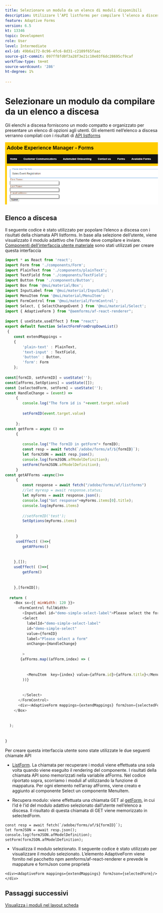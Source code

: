 ```yaml
---
title: Selezionare un modulo da un elenco di moduli disponibili
description: Utilizzare l’API listforms per compilare l’elenco a discesa
feature: Adaptive Forms
version: 6.5
kt: 13346
topic: Development
role: User
level: Intermediate
exl-id: 49b6a172-8c96-4fc6-8d31-c2109f65faac
source-git-commit: 097ff8fd0f3a28f3e21c10e03f6dc28695cf9caf
workflow-type: tm+mt
source-wordcount: '286'
ht-degree: 1%

---
```


# Selezionare un modulo da compilare da un elenco a discesa

Gli elenchi a discesa forniscono un modo compatto e organizzato per presentare un elenco di opzioni agli utenti. Gli elementi nell’elenco a discesa verranno compilati con i risultati di [API listforms](https://opensource.adobe.com/aem-forms-af-runtime/api/#tag/List-Forms/operation/listForms)

![vista a schede](./assets/forms-drop-down.png)

## Elenco a discesa

Il seguente codice è stato utilizzato per popolare l’elenco a discesa con i risultati della chiamata API listforms. In base alla selezione dell’utente, viene visualizzato il modulo adattivo che l’utente deve compilare e inviare. [Componenti dell’interfaccia utente materiale](https://mui.com/) sono stati utilizzati per creare questa interfaccia

```javascript
import * as React from 'react';
import Form from './components/Form';
import PlainText from './components/plainText';
import TextField from './components/TextField';
import Button from './components/Button';
import Box from '@mui/material/Box';
import InputLabel from '@mui/material/InputLabel';
import MenuItem from '@mui/material/MenuItem';
import FormControl from '@mui/material/FormControl';
import Select, { SelectChangeEvent } from '@mui/material/Select';
import { AdaptiveForm } from "@aemforms/af-react-renderer";

import { useState,useEffect } from "react";
export default function SelectFormFromDropDownList()
 {
    const extendMappings =
    {
        'plain-text' : PlainText,
        'text-input' : TextField,
        'button' : Button,
        'form': Form
    };

const[formID, setFormID] = useState('');
const[afForms,SetOptions] = useState([]);
const [selectedForm, setForm] = useState('');
const HandleChange = (event) =>
     {
        console.log("The form id is "+event.target.value) 
    
        setFormID(event.target.value)
        
     };
const getForm = async () =>
     {
        
        console.log("The formID in getForm"+ formID);
        const resp = await fetch(`/adobe/forms/af/${formID}`);
        let formJSON = await resp.json();
        console.log(formJSON.afModelDefinition);
        setForm(formJSON.afModelDefinition);
     }
const getAFForms =async()=>
     {
        const response = await fetch("/adobe/forms/af/listforms")
        //let myresp = await response.status;
        let myForms = await response.json();
        console.log("Got response"+myForms.items[0].title);
        console.log(myForms.items)
        
        //setFormID('test');
        SetOptions(myForms.items)

        
     }
     useEffect( ()=>{
        getAFForms()
        

    },[]);
    useEffect( ()=>{
        getForm()
        

    },[formID]);

  return (
    <Box sx={{ minWidth: 120 }}>
      <FormControl fullWidth>
        <InputLabel id="demo-simple-select-label">Please select the form</InputLabel>
        <Select
          labelId="demo-simple-select-label"
          id="demo-simple-select"
          value={formID}
          label="Please select a form"
          onChange={HandleChange}
          
        >
       {afForms.map((afForm,index) => (
    
        
          <MenuItem  key={index} value={afForm.id}>{afForm.title}</MenuItem>
        ))}
        
       
        </Select>
      </FormControl>
      <div><AdaptiveForm mappings={extendMappings} formJson={selectedForm}/></div>
    </Box>
    

  );
  

}
```

Per creare questa interfaccia utente sono state utilizzate le due seguenti chiamate API

* [ListForm](https://opensource.adobe.com/aem-forms-af-runtime/api/#tag/List-Forms/operation/listForms). La chiamata per recuperare i moduli viene effettuata una sola volta quando viene eseguito il rendering del componente. I risultati della chiamata API sono memorizzati nella variabile afForms.
Nel codice riportato sopra, scorriamo i moduli af utilizzando la funzione di mappatura. Per ogni elemento nell’array afForms, viene creato e aggiunto al componente Select un componente MenuItem.

* Recupera modulo: viene effettuata una chiamata GET al [getForm](https://opensource.adobe.com/aem-forms-af-runtime/api/#tag/Get-Form-Definition), in cui l’id è l’id del modulo adattivo selezionato dall’utente nell’elenco a discesa. Il risultato di questa chiamata di GET viene memorizzato in selectedForm.

```
const resp = await fetch(`/adobe/forms/af/${formID}`);
let formJSON = await resp.json();
console.log(formJSON.afModelDefinition);
setForm(formJSON.afModelDefinition);
```

* Visualizza il modulo selezionato. Il seguente codice è stato utilizzato per visualizzare il modulo selezionato. L’elemento AdaptiveForm viene fornito nel pacchetto npm aemforms/af-react-renderer e prevede le mappature e formJson come proprietà

```
<div><AdaptiveForm mappings={extendMappings} formJson={selectedForm}/></div>
```

## Passaggi successivi

[Visualizza i moduli nel layout scheda](./display-forms-card-view.md)

